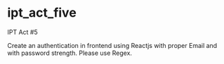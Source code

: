 # ipt_act_five
IPT Act #5

Create an authentication in frontend using Reactjs with proper Email and with password strength. Please use Regex.
